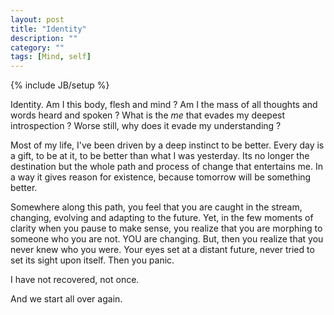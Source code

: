 ```yaml
---
layout: post
title: "Identity"
description: ""
category: ""
tags: [Mind, self]
---
```

{% include JB/setup %}

Identity. Am I this body, flesh and mind ? Am I the mass of all thoughts and words heard and spoken ?
What is the _me_ that evades my deepest introspection ? Worse still, why does it evade my understanding ?

Most of my life, I've been driven by a deep instinct to be better.
Every day is a gift, to be at it, to be better than what I was yesterday.
Its no longer the destination but the whole path and process of change that entertains me.
In a way it gives reason for existence, because tomorrow will be something better.

Somewhere along this path, you feel that you are caught in the stream, changing, evolving and adapting to the future.
Yet, in the few moments of clarity when you pause to make sense, you realize that you are morphing to someone who you are not.
YOU are changing. But, then you realize that you never knew who you were.
Your eyes set at a distant future, never tried to set its sight upon itself. Then you panic.

I have not recovered, not once.

And we start all over again.